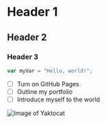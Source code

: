 # Header 1
## Header 2
### Header 3

``` javascript
var myVar = "Hello, world!";
```

- [ ] Turn on GitHub Pages
- [ ] Outline my portfolio
- [ ] Introduce myself to the world

![Image of Yaktocat](https://octodex.github.com/images/yaktocat.png)
